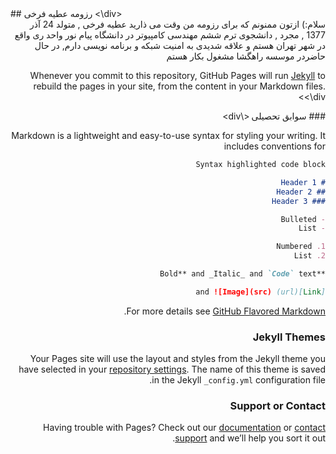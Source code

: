 <div class="center">
## رزومه عطیه فرخی
<\div>
    
<div dir="rtl">    
سلام:) ازتون ممنونم که برای رزومه من وقت می ذارید 
عطیه فرخی , متولد 24 آذر 1377 , مجرد , دانشجوی ترم ششم مهندسی کامپیوتر در دانشگاه پیام نور واحد ری واقع در شهر تهران هستم و علاقه شدیدی به امنیت شبکه و برنامه نویسی دارم, در حال حاضردر موسسه راهگشا مشغول بکار هستم

Whenever you commit to this repository, GitHub Pages will run [Jekyll](https://jekyllrb.com/) to rebuild the pages in your site, from the content in your Markdown files.
<\div>

<div class="center">
### سوابق تحصیلی
<\div>
  
Markdown is a lightweight and easy-to-use syntax for styling your writing. It includes conventions for

```markdown
Syntax highlighted code block

# Header 1
## Header 2
### Header 3

- Bulleted
- List

1. Numbered
2. List

**Bold** and _Italic_ and `Code` text

[Link](url) and ![Image](src)
```

For more details see [GitHub Flavored Markdown](https://guides.github.com/features/mastering-markdown/).

### Jekyll Themes

Your Pages site will use the layout and styles from the Jekyll theme you have selected in your [repository settings](https://github.com/atieh-farokhi/atiehfarokhi.github.io/settings). The name of this theme is saved in the Jekyll `_config.yml` configuration file.

### Support or Contact

Having trouble with Pages? Check out our [documentation](https://docs.github.com/categories/github-pages-basics/) or [contact support](https://github.com/contact) and we’ll help you sort it out.
